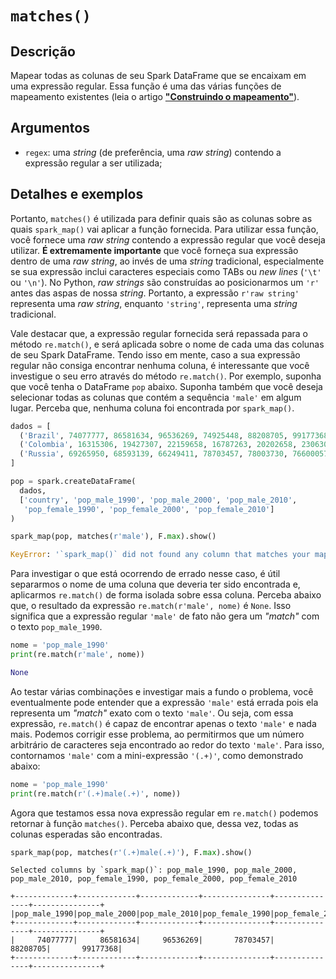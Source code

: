 # `matches()`

## Descrição

Mapear todas as colunas de seu Spark DataFrame que se encaixam em uma expressão regular. Essa função é uma das várias funções de mapeamento existentes (leia o artigo [**"Construindo o mapeamento"**](https://github.com/pedropark99/spark_map/blob/main/doc/portuguese/artigos/construindo-mapeamento.md)). 

## Argumentos

- `regex`: uma *string* (de preferência, uma *raw string*) contendo a expressão regular a ser utilizada;

## Detalhes e exemplos

Portanto, `matches()` é utilizada para definir quais são as colunas sobre as quais `spark_map()` vai aplicar a função fornecida. Para utilizar essa função, você fornece uma *raw string* contendo a expressão regular que você deseja utilizar. **É extremamente importante** que você forneça sua expressão dentro de uma *raw string*, ao invés de uma *string* tradicional, especialmente se sua expressão inclui caracteres especiais como TABs ou *new lines* (`'\t'` ou `'\n'`). No Python, *raw strings* são construídas ao posicionarmos um `'r'` antes das aspas de nossa *string*. Portanto, a expressão `r'raw string'` representa uma *raw string*, enquanto `'string'`, representa uma *string* tradicional.

Vale destacar que, a expressão regular fornecida será repassada para o método `re.match()`, e será aplicada sobre o nome de cada uma das colunas de seu Spark DataFrame. Tendo isso em mente, caso a sua expressão regular não consiga encontrar nenhuma coluna, é interessante que você investigue o seu erro através do método `re.match()`. Por exemplo, suponha que você tenha o DataFrame `pop` abaixo. Suponha também que você deseja selecionar todas as colunas que contém a sequência `'male'` em algum lugar. Perceba que, nenhuma coluna foi encontrada por `spark_map()`.

```python
dados = [
  ('Brazil', 74077777, 86581634, 96536269, 74925448, 88208705, 99177368),
  ('Colombia', 16315306, 19427307, 22159658, 16787263, 20202658, 23063041),
  ('Russia', 69265950, 68593139, 66249411, 78703457, 78003730, 76600057)
]

pop = spark.createDataFrame(
  dados,
  ['country', 'pop_male_1990', 'pop_male_2000', 'pop_male_2010', 
   'pop_female_1990', 'pop_female_2000', 'pop_female_2010']
)

spark_map(pop, matches(r'male'), F.max).show()
```
```python
KeyError: '`spark_map()` did not found any column that matches your mapping!'
```

Para investigar o que está ocorrendo de errado nesse caso, é útil separarmos o nome de uma coluna que deveria ter sido encontrada e, aplicarmos `re.match()` de forma isolada sobre essa coluna. Perceba abaixo que, o resultado da expressão `re.match(r'male', nome)` é `None`. Isso significa que a expressão regular `'male'` de fato não gera um *"match"* com o texto `pop_male_1990`. 

```python
nome = 'pop_male_1990'
print(re.match(r'male', nome))
```
```python
None
```

Ao testar várias combinações e investigar mais a fundo o problema, você eventualmente pode entender que a expressão `'male'` está errada pois ela representa um *"match"* exato com o texto `'male'`. Ou seja, com essa expressão, `re.match()` é capaz de encontrar apenas o texto `'male'` e nada mais. Podemos corrigir esse problema, ao permitirmos que um número arbitrário de caracteres seja encontrado ao redor do texto `'male'`. Para isso, contornamos `'male'` com a mini-expressão `'(.+)'`, como demonstrado abaixo:


```python
nome = 'pop_male_1990'
print(re.match(r'(.+)male(.+)', nome))
```

Agora que testamos essa nova expressão regular em `re.match()` podemos retornar à função `matches()`. Perceba abaixo que, dessa vez, todas as colunas esperadas são encontradas.


```python
spark_map(pop, matches(r'(.+)male(.+)'), F.max).show()
```

```
Selected columns by `spark_map()`: pop_male_1990, pop_male_2000, pop_male_2010, pop_female_1990, pop_female_2000, pop_female_2010

+-------------+-------------+-------------+---------------+---------------+---------------+
|pop_male_1990|pop_male_2000|pop_male_2010|pop_female_1990|pop_female_2000|pop_female_2010|
+-------------+-------------+-------------+---------------+---------------+---------------+
|     74077777|     86581634|     96536269|       78703457|       88208705|       99177368|
+-------------+-------------+-------------+---------------+---------------+---------------+
```











